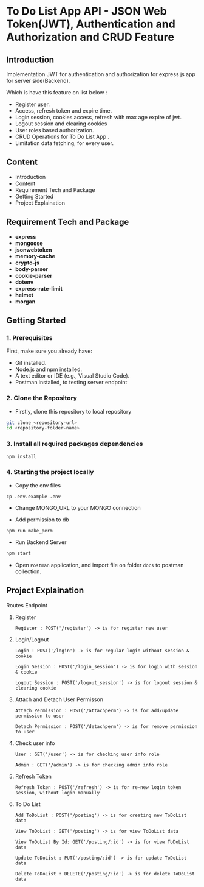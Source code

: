 # To Do List App API - JSON Web Token(JWT), Authentication and Authorization and CRUD Feature

## Introduction

Implementation JWT for authentication and authorization for express js app for server side(Backend).

Which is have this feature on list below :
- Register user.
- Access, refresh token and expire time.
- Login session, cookies access, refresh with max age expire of jwt.
- Logout session and clearing cookies
- User roles based authorization.
- CRUD Operations for To Do List App .
- Limitation data fetching, for every user.

## Content
* Introduction
* Content
* Requirement Tech and Package
* Getting Started
* Project Explaination

## Requirement Tech and Package

- **express** 
- **mongoose** 
- **jsonwebtoken**
- **memory-cache** 
- **crypto-js** 
- **body-parser** 
- **cookie-parser** 
- **dotenv** 
- **express-rate-limit** 
- **helmet**
- **morgan**

## Getting Started

### 1. Prerequisites

First, make sure you already have:

- Git installed.
- Node.js and npm installed.
- A text editor or IDE (e.g., Visual Studio Code).
- Postman installed, to testing server endpoint

### 2. Clone the Repository

- Firstly, clone this repository to local repository
```bash
git clone <repository-url>
cd <repository-folder-name>
```

### 3. Install all required packages dependencies

```bash
npm install
```

### 4. Starting the project locally

- Copy the env files
```
cp .env.example .env
```

- Change MONGO_URL to your MONGO connection

- Add permission to db
```
npm run make_perm
```

- Run Backend Server

```bash
npm start
```

- Open ``Postman`` application, and import file on folder ``docs`` to postman collection.

## Project Explaination

Routes Endpoint
1. Register

    ``Register : POST('/register') -> is for register new user``

2. Login/Logout

    ``Login : POST('/login') -> is for regular login without session & cookie``

    ``Login Session : POST('/login_session') -> is for login with session & cookie``

    ``Logout Session : POST('/logout_session') -> is for logout session & clearing cookie``

3. Attach and Detach User Permisson

    ``Attach Permission : POST('/attachperm') -> is for add/update permission to user``

    ``Detach Permission : POST('/detachperm') -> is for remove permission to user``

3. Check user info 

    ``User : GET('/user') -> is for checking user info role``

    ``Admin : GET('/admin') -> is for checking admin info role``

4. Refresh Token 

    ``Refresh Token : POST('/refresh') -> is for re-new login token session, without login manually``

5.  To Do List 

    ``Add ToDoList : POST('/posting') -> is for creating new ToDoList data``

    ``View ToDoList : GET('/posting') -> is for view ToDoList data``

     ``View ToDoList By Id: GET('/posting/:id') -> is for view ToDoList data``

    ``Update ToDoList : PUT('/posting/:id') -> is for update ToDoList data``

    ``Delete ToDoList : DELETE('/posting/:id') -> is for delete ToDoList data``

